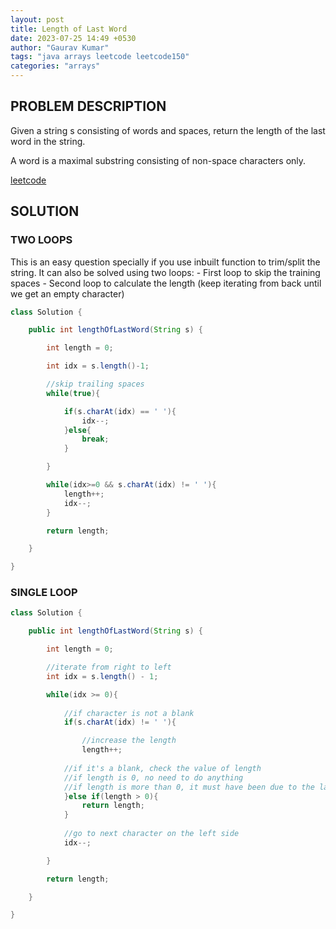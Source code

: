 ```yaml
---
layout: post
title: Length of Last Word
date: 2023-07-25 14:49 +0530
author: "Gaurav Kumar"
tags: "java arrays leetcode leetcode150"
categories: "arrays"
---
```


## PROBLEM DESCRIPTION

Given a string s consisting of words and spaces, return the length of the last word in the string.

A word is a maximal substring consisting of non-space characters only.

[leetcode](https://leetcode.com/problems/length-of-last-word/)

## SOLUTION

### TWO LOOPS

This is an easy question specially if you use inbuilt function to trim/split the string. It can also be solved using two loops:
    - First loop to skip the training spaces
    - Second loop to calculate the length (keep iterating from back until we get an empty character)

```java
class Solution {

    public int lengthOfLastWord(String s) {

        int length = 0;

        int idx = s.length()-1;

        //skip trailing spaces
        while(true){

            if(s.charAt(idx) == ' '){
                idx--;
            }else{
                break;
            }

        }

        while(idx>=0 && s.charAt(idx) != ' '){
            length++;
            idx--;
        }

        return length;

    }

}
```

### SINGLE LOOP

```java
class Solution {

    public int lengthOfLastWord(String s) {

        int length = 0;

        //iterate from right to left
        int idx = s.length() - 1;

        while(idx >= 0){
            
            //if character is not a blank
            if(s.charAt(idx) != ' '){

                //increase the length
                length++;
            
            //if it's a blank, check the value of length
            //if length is 0, no need to do anything
            //if length is more than 0, it must have been due to the last word, in which case we can return "length"
            }else if(length > 0){
                return length;
            }
            
            //go to next character on the left side
            idx--;

        }

        return length;

    }

}
```
